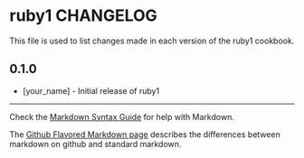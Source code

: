 ruby1 CHANGELOG
===============

This file is used to list changes made in each version of the ruby1 cookbook.

0.1.0
-----
- [your_name] - Initial release of ruby1

- - -
Check the [Markdown Syntax Guide](http://daringfireball.net/projects/markdown/syntax) for help with Markdown.

The [Github Flavored Markdown page](http://github.github.com/github-flavored-markdown/) describes the differences between markdown on github and standard markdown.
